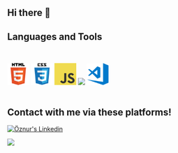 ## Hi there 👋

<!--
**oznurozen/oznurozen** is a ✨ _special_ ✨ repository because its `README.md` (this file) appears on your GitHub profile.

Here are some ideas to get you started:

- 🔭 I’m currently working on ...
- 🌱 I’m currently learning ...
- 👯 I’m looking to collaborate on ...
- 🤔 I’m looking for help with ...
- 💬 Ask me about ...
- 📫 How to reach me: ...
- 😄 Pronouns: ...
- ⚡ Fun fact: ...
-->

## **Languages and Tools**
<br>

<code><img alt="HTML5" height="50rem" src="https://raw.githubusercontent.com/github/explore/80688e429a7d4ef2fca1e82350fe8e3517d3494d/topics/html/html.png" /></code>
<code><img alt="CSS3" height="50rem" src="https://raw.githubusercontent.com/github/explore/80688e429a7d4ef2fca1e82350fe8e3517d3494d/topics/css/css.png" /></code>
<code><img height="50rem" src="https://raw.githubusercontent.com/github/explore/80688e429a7d4ef2fca1e82350fe8e3517d3494d/topics/javascript/javascript.png"></code>
<code><img height="50rem" src="https://img.icons8.com/color/2x/bootstrap.png" /></code>
<code><img alt="Visual Studio Code" height="50rem" src="https://raw.githubusercontent.com/github/explore/80688e429a7d4ef2fca1e82350fe8e3517d3494d/topics/visual-studio-code/visual-studio-code.png" /></code>
<br>
<br>

## Contact with me via these platforms!

<a href="https://www.linkedin.com/in/%C3%B6znur-%C3%B6zen-74b25b205/" target="_blank" rel="nofollow"><img alt="Öznur's Linkedin" src="https://img.shields.io/badge/LinkedIn-0077B5?style=for-the-badge&logo=linkedin&logoColor=white" /></a>

<a herf=""><img src="https://pixabay.com/tr/illustrations/kabarc%C4%B1klar-instagram-sosyal-a%C4%9F-1985148/"></a>



